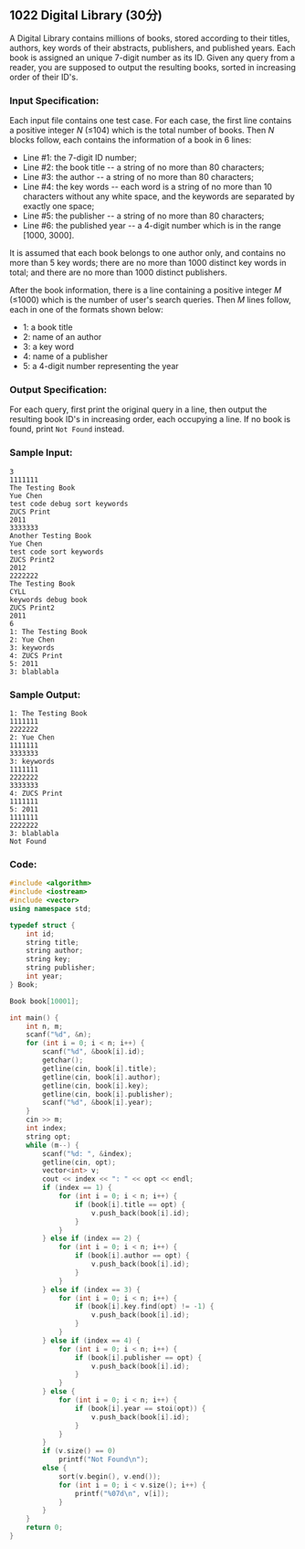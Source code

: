 ##  **1022** **Digital Library** (30分)

A Digital Library contains millions of books, stored according to their titles, authors, key words of their abstracts, publishers, and published years. Each book is assigned an unique 7-digit number as its ID. Given any query from a reader, you are supposed to output the resulting books, sorted in increasing order of their ID's.

### Input Specification:

Each input file contains one test case. For each case, the first line contains a positive integer *N* (≤104) which is the total number of books. Then *N* blocks follow, each contains the information of a book in 6 lines:

- Line #1: the 7-digit ID number;
- Line #2: the book title -- a string of no more than 80 characters;
- Line #3: the author -- a string of no more than 80 characters;
- Line #4: the key words -- each word is a string of no more than 10 characters without any white space, and the keywords are separated by exactly one space;
- Line #5: the publisher -- a string of no more than 80 characters;
- Line #6: the published year -- a 4-digit number which is in the range [1000, 3000].

It is assumed that each book belongs to one author only, and contains no more than 5 key words; there are no more than 1000 distinct key words in total; and there are no more than 1000 distinct publishers.

After the book information, there is a line containing a positive integer *M* (≤1000) which is the number of user's search queries. Then *M* lines follow, each in one of the formats shown below:

- 1: a book title
- 2: name of an author
- 3: a key word
- 4: name of a publisher
- 5: a 4-digit number representing the year

### Output Specification:

For each query, first print the original query in a line, then output the resulting book ID's in increasing order, each occupying a line. If no book is found, print `Not Found` instead.

### Sample Input:

```in
3
1111111
The Testing Book
Yue Chen
test code debug sort keywords
ZUCS Print
2011
3333333
Another Testing Book
Yue Chen
test code sort keywords
ZUCS Print2
2012
2222222
The Testing Book
CYLL
keywords debug book
ZUCS Print2
2011
6
1: The Testing Book
2: Yue Chen
3: keywords
4: ZUCS Print
5: 2011
3: blablabla
```

### Sample Output:

```out
1: The Testing Book
1111111
2222222
2: Yue Chen
1111111
3333333
3: keywords
1111111
2222222
3333333
4: ZUCS Print
1111111
5: 2011
1111111
2222222
3: blablabla
Not Found
```

### Code:

```c++
#include <algorithm>
#include <iostream>
#include <vector>
using namespace std;

typedef struct {
    int id;
    string title;
    string author;
    string key;
    string publisher;
    int year;
} Book;

Book book[10001];

int main() {
    int n, m;
    scanf("%d", &n);
    for (int i = 0; i < n; i++) {
        scanf("%d", &book[i].id);
        getchar();
        getline(cin, book[i].title);
        getline(cin, book[i].author);
        getline(cin, book[i].key);
        getline(cin, book[i].publisher);
        scanf("%d", &book[i].year);
    }
    cin >> m;
    int index;
    string opt;
    while (m--) {
        scanf("%d: ", &index);
        getline(cin, opt);
        vector<int> v;
        cout << index << ": " << opt << endl;
        if (index == 1) {
            for (int i = 0; i < n; i++) {
                if (book[i].title == opt) {
                    v.push_back(book[i].id);
                }
            }
        } else if (index == 2) {
            for (int i = 0; i < n; i++) {
                if (book[i].author == opt) {
                    v.push_back(book[i].id);
                }
            }
        } else if (index == 3) {
            for (int i = 0; i < n; i++) {
                if (book[i].key.find(opt) != -1) {
                    v.push_back(book[i].id);
                }
            }
        } else if (index == 4) {
            for (int i = 0; i < n; i++) {
                if (book[i].publisher == opt) {
                    v.push_back(book[i].id);
                }
            }
        } else {
            for (int i = 0; i < n; i++) {
                if (book[i].year == stoi(opt)) {
                    v.push_back(book[i].id);
                }
            }
        }
        if (v.size() == 0)
            printf("Not Found\n");
        else {
            sort(v.begin(), v.end());
            for (int i = 0; i < v.size(); i++) {
                printf("%07d\n", v[i]);
            }
        }
    }
    return 0;
}
```

